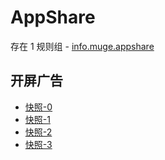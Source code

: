 # AppShare

存在 1 规则组 - [info.muge.appshare](/src/apps/info.muge.appshare.ts)

## 开屏广告

- [快照-0](https://gkd-kit.gitee.io/import/12683145)
- [快照-1](https://gkd-kit.gitee.io/import/12683173)
- [快照-2](https://gkd-kit.gitee.io/import/12683168)
- [快照-3](https://gkd-kit.gitee.io/import/12683211)
